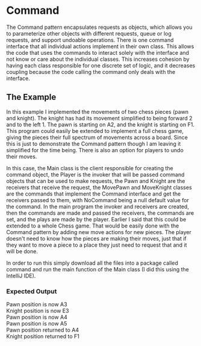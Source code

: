 # Command
The Command pattern encapsulates requests as objects, which allows you to parameterize other objects with different requests, queue or log requests, and support undoable operations. There is one command interface that all individual actions implement in their own class. This allows the code that uses the commands to interact solely with the interface and not know or care about the individual classes. This increases cohesion by having each class responsible for one discrete set of logic, and it decreases coupling because the code calling the command only deals with the interface.

## The Example
In this example I implemented the movements of two chess pieces (pawn and knight). The knight has had its movement simplified to being forward 2 and to the left 1. The pawn is starting on A2, and the knight is starting on F1. This program could easily be extended to implement a full chess game, giving the pieces their full spectrum of movements across a board. Since this is just to demonstrate the Command pattern though I am leaving it simplified for the time being. There is also an option for players to undo their moves.

In this case, the Main class is the client responsible for creating the command object, the Player is the invoker that will be passed command objects that can be used to make requests, the Pawn and Knight are the receivers that receive the request, the MovePawn and MoveKnight classes are the commands that implement the Command interface and get the receivers passed to them, with NoCommand being a null default value for the command. In the main program the invoker and receivers are created, then the commands are made and passed the receivers, the commands are set, and the plays are made by the player. Earlier I said that this could be extended to a whole Chess game. That would be easily done with the Command pattern by adding new move actions for new pieces. The player doesn't need to know how the pieces are making their moves, just that if they want to move a piece to a place they just need to request that and it will be done.

In order to run this simply download all the files into a package called command and run the main function of the Main class (I did this using the IntelliJ IDE).

### Expected Output
Pawn position is now A3 <br/>
Knight position is now E3<br/>
Pawn position is now A4<br/>
Pawn position is now A5<br/>
Pawn position returned to A4<br/>
Knight position returned to F1
